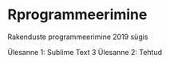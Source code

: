 # Rprogrammeerimine
Rakenduste programmeerimine 2019 sügis


Ülesanne 1: Sublime Text 3
Ülesanne 2: Tehtud


